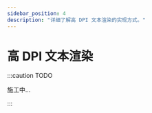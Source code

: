 ```yaml
---
sidebar_position: 4
description: "详细了解高 DPI 文本渲染的实现方式。"
---
```


# 高 DPI 文本渲染

:::caution TODO

施工中...

:::
